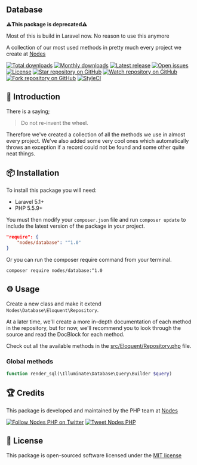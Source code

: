 ## Database

⚠️**This package is deprecated**⚠️

Most of this is build in Laravel now. No reason to use this anymore


A collection of our most used methods in pretty much every project we create at [Nodes](http://nodesagency.com)

[![Total downloads](https://img.shields.io/packagist/dt/nodes/database.svg)](https://packagist.org/packages/nodes/database)
[![Monthly downloads](https://img.shields.io/packagist/dm/nodes/database.svg)](https://packagist.org/packages/nodes/database)
[![Latest release](https://img.shields.io/packagist/v/nodes/database.svg)](https://packagist.org/packages/nodes/database)
[![Open issues](https://img.shields.io/github/issues/nodes-php/database.svg)](https://github.com/nodes-php/database/issues)
[![License](https://img.shields.io/packagist/l/nodes/database.svg)](https://packagist.org/packages/nodes/database)
[![Star repository on GitHub](https://img.shields.io/github/stars/nodes-php/database.svg?style=social&label=Star)](https://github.com/nodes-php/database/stargazers)
[![Watch repository on GitHub](https://img.shields.io/github/watchers/nodes-php/database.svg?style=social&label=Watch)](https://github.com/nodes-php/database/watchers)
[![Fork repository on GitHub](https://img.shields.io/github/forks/nodes-php/database.svg?style=social&label=Fork)](https://github.com/nodes-php/database/network)
[![StyleCI](https://styleci.io/repos/49194368/shield)](https://styleci.io/repos/49194368)

## 📝 Introduction

There is a saying;

> Do not re-invent the wheel.

Therefore we've created a collection of all the methods we use in almost every project. We've also added some very cool ones which automatically throws
an exception if a record could not be found and some other quite neat things.

## 📦 Installation
To install this package you will need:

* Laravel 5.1+
* PHP 5.5.9+

You must then modify your `composer.json` file and run `composer update` to include the latest version of the package in your project.

```json
"require": {
    "nodes/database": "^1.0"
}
```

Or you can run the composer require command from your terminal.

```bash
composer require nodes/database:^1.0
```

## ⚙ Usage

Create a new class and make it extend `Nodes\Database\Eloquent\Repository`.

At a later time, we'll create a more in-depth documentation of each method in the repository,
but for now, we'll recommend you to look through the source and read the DocBlock for each method.

Check out all the available methods in the [src/Eloquent/Repository.php](https://github.com/nodes-php/database/blob/master/src/Eloquent/Repository.php) file.

### Global methods

```php
function render_sql(\Illuminate\Database\Query\Builder $query)
```

## 🏆 Credits

This package is developed and maintained by the PHP team at [Nodes](http://nodesagency.com)

[![Follow Nodes PHP on Twitter](https://img.shields.io/twitter/follow/nodesphp.svg?style=social)](https://twitter.com/nodesphp) [![Tweet Nodes PHP](https://img.shields.io/twitter/url/http/nodesphp.svg?style=social)](https://twitter.com/nodesphp)

## 📄 License

This package is open-sourced software licensed under the [MIT license](http://opensource.org/licenses/MIT)

